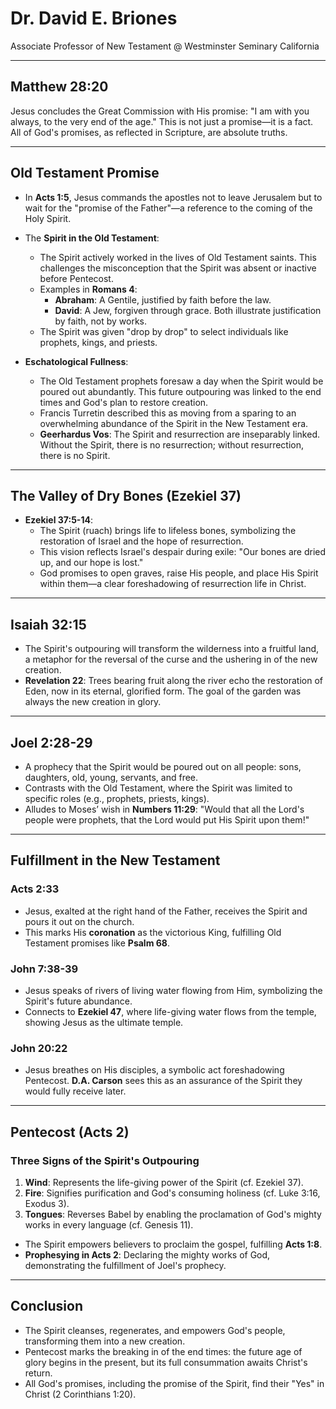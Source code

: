 # Dr. David E. Briones  
Associate Professor of New Testament @ Westminster Seminary California  

---

## Matthew 28:20  
Jesus concludes the Great Commission with His promise: "I am with you always, to the very end of the age." This is not just a promise—it is a fact. All of God's promises, as reflected in Scripture, are absolute truths.

---

## Old Testament Promise  
- In **Acts 1:5**, Jesus commands the apostles not to leave Jerusalem but to wait for the "promise of the Father"—a reference to the coming of the Holy Spirit.  
- The **Spirit in the Old Testament**:  
  - The Spirit actively worked in the lives of Old Testament saints. This challenges the misconception that the Spirit was absent or inactive before Pentecost.  
  - Examples in **Romans 4**:  
    - **Abraham**: A Gentile, justified by faith before the law.  
    - **David**: A Jew, forgiven through grace. Both illustrate justification by faith, not by works.  
  - The Spirit was given "drop by drop" to select individuals like prophets, kings, and priests.  

- **Eschatological Fullness**:  
  - The Old Testament prophets foresaw a day when the Spirit would be poured out abundantly. This future outpouring was linked to the end times and God's plan to restore creation.  
  - Francis Turretin described this as moving from a sparing to an overwhelming abundance of the Spirit in the New Testament era.  
  - **Geerhardus Vos**: The Spirit and resurrection are inseparably linked. Without the Spirit, there is no resurrection; without resurrection, there is no Spirit.

---

## The Valley of Dry Bones (Ezekiel 37)  
- **Ezekiel 37:5-14**:  
  - The Spirit (ruach) brings life to lifeless bones, symbolizing the restoration of Israel and the hope of resurrection.  
  - This vision reflects Israel's despair during exile: "Our bones are dried up, and our hope is lost."  
  - God promises to open graves, raise His people, and place His Spirit within them—a clear foreshadowing of resurrection life in Christ.

---

## Isaiah 32:15  
- The Spirit's outpouring will transform the wilderness into a fruitful land, a metaphor for the reversal of the curse and the ushering in of the new creation.  
- **Revelation 22**: Trees bearing fruit along the river echo the restoration of Eden, now in its eternal, glorified form. The goal of the garden was always the new creation in glory.

---

## Joel 2:28-29  
- A prophecy that the Spirit would be poured out on all people: sons, daughters, old, young, servants, and free.  
- Contrasts with the Old Testament, where the Spirit was limited to specific roles (e.g., prophets, priests, kings).  
- Alludes to Moses’ wish in **Numbers 11:29**: "Would that all the Lord's people were prophets, that the Lord would put His Spirit upon them!"

---

## Fulfillment in the New Testament

### Acts 2:33  
- Jesus, exalted at the right hand of the Father, receives the Spirit and pours it out on the church.  
- This marks His **coronation** as the victorious King, fulfilling Old Testament promises like **Psalm 68**.

### John 7:38-39  
- Jesus speaks of rivers of living water flowing from Him, symbolizing the Spirit's future abundance.  
- Connects to **Ezekiel 47**, where life-giving water flows from the temple, showing Jesus as the ultimate temple.

### John 20:22  
- Jesus breathes on His disciples, a symbolic act foreshadowing Pentecost. **D.A. Carson** sees this as an assurance of the Spirit they would fully receive later.

---

## Pentecost (Acts 2)  
### Three Signs of the Spirit's Outpouring  
1. **Wind**: Represents the life-giving power of the Spirit (cf. Ezekiel 37).  
2. **Fire**: Signifies purification and God's consuming holiness (cf. Luke 3:16, Exodus 3).  
3. **Tongues**: Reverses Babel by enabling the proclamation of God's mighty works in every language (cf. Genesis 11).  

- The Spirit empowers believers to proclaim the gospel, fulfilling **Acts 1:8**.  
- **Prophesying in Acts 2**: Declaring the mighty works of God, demonstrating the fulfillment of Joel's prophecy.

---

## Conclusion  
- The Spirit cleanses, regenerates, and empowers God's people, transforming them into a new creation.  
- Pentecost marks the breaking in of the end times: the future age of glory begins in the present, but its full consummation awaits Christ's return.  
- All God's promises, including the promise of the Spirit, find their "Yes" in Christ (2 Corinthians 1:20).  